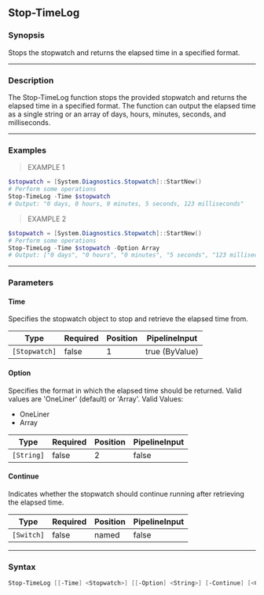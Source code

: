 Stop-TimeLog
------------

### Synopsis
Stops the stopwatch and returns the elapsed time in a specified format.

---

### Description

The Stop-TimeLog function stops the provided stopwatch and returns the elapsed time in a specified format. The function can output the elapsed time as a single string or an array of days, hours, minutes, seconds, and milliseconds.

---

### Examples
> EXAMPLE 1

```PowerShell
$stopwatch = [System.Diagnostics.Stopwatch]::StartNew()
# Perform some operations
Stop-TimeLog -Time $stopwatch
# Output: "0 days, 0 hours, 0 minutes, 5 seconds, 123 milliseconds"
```
> EXAMPLE 2

```PowerShell
$stopwatch = [System.Diagnostics.Stopwatch]::StartNew()
# Perform some operations
Stop-TimeLog -Time $stopwatch -Option Array
# Output: ["0 days", "0 hours", "0 minutes", "5 seconds", "123 milliseconds"]
```

---

### Parameters
#### **Time**
Specifies the stopwatch object to stop and retrieve the elapsed time from.

|Type         |Required|Position|PipelineInput |
|-------------|--------|--------|--------------|
|`[Stopwatch]`|false   |1       |true (ByValue)|

#### **Option**
Specifies the format in which the elapsed time should be returned. Valid values are 'OneLiner' (default) or 'Array'.
Valid Values:

* OneLiner
* Array

|Type      |Required|Position|PipelineInput|
|----------|--------|--------|-------------|
|`[String]`|false   |2       |false        |

#### **Continue**
Indicates whether the stopwatch should continue running after retrieving the elapsed time.

|Type      |Required|Position|PipelineInput|
|----------|--------|--------|-------------|
|`[Switch]`|false   |named   |false        |

---

### Syntax
```PowerShell
Stop-TimeLog [[-Time] <Stopwatch>] [[-Option] <String>] [-Continue] [<CommonParameters>]
```
